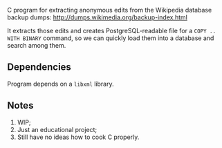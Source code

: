 C program for extracting anonymous edits from the Wikipedia database backup dumps: http://dumps.wikimedia.org/backup-index.html

It extracts those edits and creates PostgreSQL-readable file for a `COPY .. WITH BINARY` command, so we can quickly load them into a database and search among them.

## Dependencies

Program depends on a `libxml` library.

## Notes

1. WIP;
2. Just an educational project;
3. Still have no ideas how to cook C properly.
